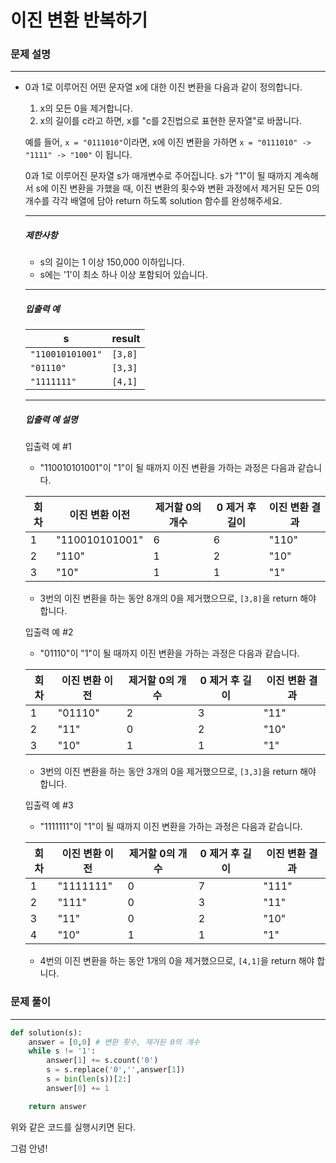 # 이진 변환 반복하기

### 문제 설명

---

- 0과 1로 이루어진 어떤 문자열 x에 대한 이진 변환을 다음과 같이 정의합니다.

  1. x의 모든 0을 제거합니다.
  2. x의 길이를 c라고 하면, x를 "c를 2진법으로 표현한 문자열"로 바꿉니다.
  
  예를 들어, `x = "0111010"`이라면, x에 이진 변환을 가하면 `x = "0111010" -> "1111" -> "100"` 이 됩니다.
  
  0과 1로 이루어진 문자열 s가 매개변수로 주어집니다. s가 "1"이 될 때까지 계속해서 s에 이진 변환을 가했을 때, 이진 변환의 횟수와 변환 과정에서 제거된 모든 0의 개수를 각각 배열에 담아 return 하도록 solution 함수를 완성해주세요.
  
  ------
  
  ##### 제한사항
  
  - s의 길이는 1 이상 150,000 이하입니다.
  - s에는 '1'이 최소 하나 이상 포함되어 있습니다.
  
  ------
  
  ##### 입출력 예
  
  | s                | result  |
  | ---------------- | ------- |
  | `"110010101001"` | `[3,8]` |
  | `"01110"`        | `[3,3]` |
  | `"1111111"`      | `[4,1]` |
  
  ------
  
  ##### 입출력 예 설명
  
  입출력 예 #1
  
  - "110010101001"이 "1"이 될 때까지 이진 변환을 가하는 과정은 다음과 같습니다.
  
  | 회차 | 이진 변환 이전 | 제거할 0의 개수 | 0 제거 후 길이 | 이진 변환 결과 |
  | ---- | -------------- | --------------- | -------------- | -------------- |
  | 1    | "110010101001" | 6               | 6              | "110"          |
  | 2    | "110"          | 1               | 2              | "10"           |
  | 3    | "10"           | 1               | 1              | "1"            |
  
  - 3번의 이진 변환을 하는 동안 8개의 0을 제거했으므로, `[3,8]`을 return 해야 합니다.
  
  입출력 예 #2
  
  - "01110"이 "1"이 될 때까지 이진 변환을 가하는 과정은 다음과 같습니다.
  
  | 회차 | 이진 변환 이전 | 제거할 0의 개수 | 0 제거 후 길이 | 이진 변환 결과 |
  | ---- | -------------- | --------------- | -------------- | -------------- |
  | 1    | "01110"        | 2               | 3              | "11"           |
  | 2    | "11"           | 0               | 2              | "10"           |
  | 3    | "10"           | 1               | 1              | "1"            |
  
  - 3번의 이진 변환을 하는 동안 3개의 0을 제거했으므로, `[3,3]`을 return 해야 합니다.
  
  입출력 예 #3
  
  - "1111111"이 "1"이 될 때까지 이진 변환을 가하는 과정은 다음과 같습니다.
  
  | 회차 | 이진 변환 이전 | 제거할 0의 개수 | 0 제거 후 길이 | 이진 변환 결과 |
  | ---- | -------------- | --------------- | -------------- | -------------- |
  | 1    | "1111111"      | 0               | 7              | "111"          |
  | 2    | "111"          | 0               | 3              | "11"           |
  | 3    | "11"           | 0               | 2              | "10"           |
  | 4    | "10"           | 1               | 1              | "1"            |
  
  - 4번의 이진 변환을 하는 동안 1개의 0을 제거했으므로, `[4,1]`을 return 해야 합니다.



### 문제 풀이

---



```python
def solution(s):
    answer = [0,0] # 변환 횟수, 제거된 0의 개수
    while s != '1':
        answer[1] += s.count('0')
        s = s.replace('0','',answer[1])
        s = bin(len(s))[2:]
        answer[0] += 1

    return answer
```

위와 같은 코드를 실행시키면 된다.





그럼 안녕!
